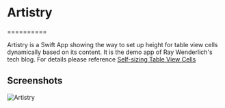 # Artistry
==========

Artistry is a Swift App showing the way to set up height for table view cells dynamically based on its content. It is the demo app of Ray Wenderlich's tech blog. For details please reference [Self-sizing Table View Cells](https://www.raywenderlich.com/8549-self-sizing-table-view-cells)

## Screenshots
![Artistry](./Artistry.gif)
